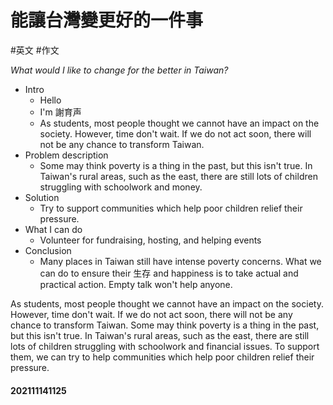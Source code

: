 # 能讓台灣變更好的一件事
#英文 #作文 

*What would I like to change for the better in Taiwan?*

- Intro
	- Hello
	- I'm 謝育声
	- As students, most people thought we cannot have an impact on the society. However, time don't wait. If we do not act soon, there will not be any chance to transform Taiwan.
- Problem description
	- Some may think poverty is a thing in the past, but this isn't true. In Taiwan's rural areas, such as the east, there are still lots of children struggling with schoolwork and money.
- Solution
	- Try to support communities which help poor children relief their pressure. 
- What I can do 
	- Volunteer for fundraising, hosting, and helping events
- Conclusion
	- Many places in Taiwan still have intense poverty concerns. What we can do to ensure their 生存 and happiness is to take actual and practical action. Empty talk won't help anyone.



As students, most people thought we cannot have an impact on the society. However, time don't wait. If we do not act soon, there will not be any chance to transform Taiwan.  Some may think poverty is a thing in the past, but this isn't true. In Taiwan's rural areas, such as the east, there are still lots of children struggling with schoolwork and financial issues. To support them, we can try to help communities which help poor children relief their pressure. 



#### 202111141125

